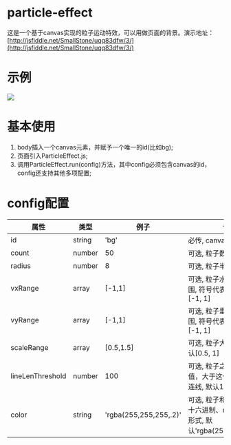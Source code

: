 # particle-effect
这是一个基于canvas实现的粒子运动特效，可以用做页面的背景。演示地址：[http://jsfiddle.net/SmallStone/uqq83dfw/3/](http://jsfiddle.net/SmallStone/uqq83dfw/3/)

# 示例
![](http://oo819l870.bkt.clouddn.com/particle-effect.gif)

# 基本使用
1. body插入一个canvas元素，并赋予一个唯一的id(比如bg);
2. 页面引入ParticleEffect.js;
3. 调用ParticleEffect.run(config)方法，其中config必须包含canvas的id，config还支持其他多项配置;

# config配置
|属性|类型|例子|说明|
|---|----|---|---|
|id|string|'bg'|必传, canvas的id|
|count|number|50|可选, 粒子数量, 默认100|
|radius|number|8|可选, 粒子半径, 默认5|
|vxRange|array|[-1,1]|可选, 粒子水平运动速度范围, 符号代表运动方向, 默认[-1, 1]|
|vyRange|array|[-1,1]|可选, 粒子垂直运动速度范围, 符号代表运动方向, 默认[-1, 1]|
|scaleRange|array|[0.5,1.5]|可选, 粒子大小缩放范围, 默认[0.5, 1]|
|lineLenThreshold|number|100|可选, 粒子之间的距离阈值，大于这个值粒子之间会连线, 默认125|
|color|string|'rgba(255,255,255,.2)'|可选, 粒子和线的颜色, 支持十六进制、rgb、rgba三种形式, 默认'rgba(255,255,255,.2)'|
